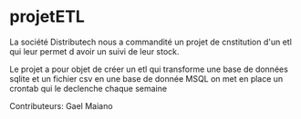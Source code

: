 # projetETL
La société Distributech nous a commandité un projet de cnstitution d'un etl qui leur permet d avoir un suivi de leur stock.

Le projet a pour objet de créer un etl qui transforme une base de données sqlite et un fichier csv en une base de donnée MSQL
on met en place un crontab qui le declenche chaque semaine

Contributeurs: Gael Maiano
